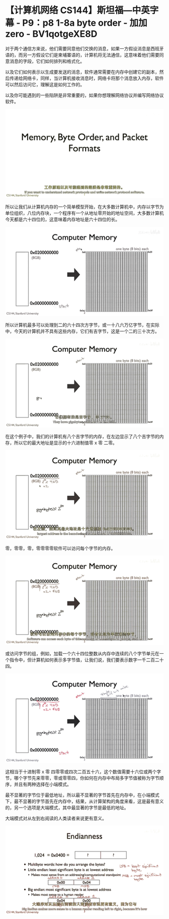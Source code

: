 # 【计算机网络 CS144】斯坦福—中英字幕 - P9：p8 1-8a byte order - 加加zero - BV1qotgeXE8D

对于两个通信方来说，他们需要同意他们交换的消息，如果一方假设消息是西班牙语的，而另一方假设它们是柬埔寨语的，计算机将无法通信，这意味着他们需要同意消息的字段，它们如何排列和格式化。

以及它们如何表示以生成要发送的消息，软件通常需要在内存中创建它的副本，然后传递给网络卡，同样，当计算机接收消息时，网络卡将那个消息放入内存，软件可以然后访问它，理解这是如何工作的。

以及你可能遇到的一些陷阱是非常重要的，如果你想理解网络协议并编写网络协议软件。

![](img/3ad46e21d8b1ace4dd0243602097c7e7_1.png)

所以让我们从计算机内存的一个简单模型开始，在大多数计算机中，内存以字节为单位组织，八位内存块，一个程序有一个从地址零开始的地址空间，大多数计算机今天都是六十四位的，这意味着内存地址是六十四位的长。



![](img/3ad46e21d8b1ace4dd0243602097c7e7_3.png)

所以计算机最多可以处理到二的六十四次方字节，或一十八六万亿字节，在实际中，今天的计算机并不具有这些内存，它们有吉字节，这是一个二的三十次方。



![](img/3ad46e21d8b1ace4dd0243602097c7e7_5.png)

在这个例子中，我们的计算机有八个吉字节的内存，在左边显示了八个吉字节的内存，所以它的最大地址是显示的十六进制值零 x 零 二零。



![](img/3ad46e21d8b1ace4dd0243602097c7e7_7.png)

零，零零，零，零零零零软件可以访问每个字节的内存。

![](img/3ad46e21d8b1ace4dd0243602097c7e7_9.png)

或访问字节的组，例如，加载一个六十四位整数从内存中连续的八个字节单元在一个指令中，但计算机如何表示多字节值，让我们说，我们要表示数字一千二百二十四。



![](img/3ad46e21d8b1ace4dd0243602097c7e7_11.png)

这相当于十进制零 x 零 四零零或四次二百五十六，这个数值需要十六位或两个字节，哪个字节先来零零，零或零零四，你如何在内存中布局多字节值被称为字节顺序，并且有两种选择在小端模式。

最不显著的字节位于最低地址，所以最不显著的字节首先在内存中，在小端模式下，最不显著的字节首先在内存中，结果，从计算架构的角度来看，这是最有意义的，另一个选项是大端模式，其中最显著的字节是最低的地址。

大端模式对从左到右阅读的人类读者来说更有意义。

![](img/3ad46e21d8b1ace4dd0243602097c7e7_13.png)